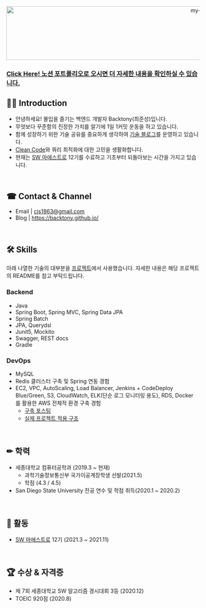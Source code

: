 <div align="center">
 <img src="https://github.com/backtony/backtony.github.io/blob/master/assets/img/readmelogo.gif" alt="my-logo" height="140" width="1000">
</div>

### [Click Here! 노션 포트폴리오로 오시면 더 자세한 내용을 확인하실 수 있습니다.](https://cultured-caravel-ab9.notion.site/56b3e838efbd47c495d674104f674494)

## 💁‍♂️ Introduction
+ 안녕하세요! 몰입을 즐기는 백엔드 개발자 Backtony(최준성)입니다.
+ 무엇보다 꾸준함의 진정한 가치를 알기에 1일 1커밋 운동을 하고 있습니다.
+ 함께 성장하기 위한 기술 공유를 중요하게 생각하여 [기술 블로그](https://backtony.github.io/)를 운영하고 있습니다. 
+ [Clean Code](https://github.com/backtony/book/tree/master/clean-code)와 쿼리 최적화에 대한 고민을 생활화합니다.
+ 현재는 [SW 마에스트로](https://swmaestro.org/sw/main/main.do) 12기를 수료하고 기초부터 되돌아보는 시간을 가지고 있습니다.

<br>

## ☎ Contact & Channel
+ Email | <a href="mailto:cjs1863@gmail.com" target="_blank">cjs1863@gmail.com</a>
+ Blog | <a href="https://backtony.github.io/" target="_blank">https://backtony.github.io/</a>

<br>

## 🛠 Skills
아래 나열한 기술의 대부분을 [프로젝트](https://github.com/backtony/SW-Maestro-gjgs)에서 사용했습니다. 자세한 내용은 해당 프로젝트의 README를 참고 부탁드립니다.  

### Backend
+ Java
+ Spring Boot, Spring MVC, Spring Data JPA
+ Spring Batch
+ JPA, Querydsl
+ Junit5, Mockito
+ Swagger, REST docs
+ Gradle


### DevOps
+ MySQL
+ Redis 클러스터 구축 및 Spring 연동 경험
+ EC2, VPC, AutoScaling, Load Balancer, Jenkins + CodeDeploy Blue/Green, S3, CloudWatch, ELK(단순 로그 모니터링 용도), RDS, Docker 를 활용한 AWS 전체적 환경 구축 경험
  + [구축 포스팅](https://backtony.github.io/spring/aws/2021-08-28-spring-cicd-3/)
  + [실제 프로젝트 적용 구조](https://github.com/backtony/SW-Maestro-gjgs#structure)


<br>

## ✏ 학력 
+ 세종대학교 컴퓨터공학과 (2019.3 ~ 현재)
  - 과학기술정보통신부 국가이공계장학생 선발(2021.5)
  - 학점 (4.3 / 4.5)
+ San Diego State University 전공 연수 및 학점 취득(2020.1 ~ 2020.2)  



<br>

## 🎈 활동
+ [SW 마에스트로](https://swmaestro.org/sw/main/main.do) 12기 (2021.3 ~ 2021.11)

<Br>

## 🏆 수상 & 자격증
+ 제 7회 세종대학교 SW 알고리즘 경시대회 3등 (2020.12)
+ TOEIC 920점 (2020.8) 











